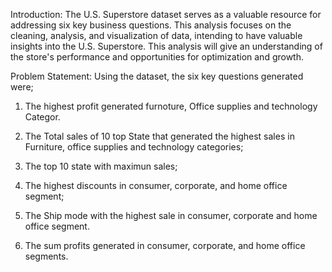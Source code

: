 Introduction:
The U.S. Superstore dataset serves as a valuable resource for addressing six key business questions. This analysis focuses on the cleaning, analysis, and visualization of data, intending to have valuable insights into the U.S. Superstore. This analysis will give an understanding of the store's performance and opportunities for optimization and growth.

Problem Statement:
Using the dataset, the six key questions generated were;

1. The highest profit generated furnoture, Office supplies and technology Categor.

2. The Total sales of 10 top State that generated the highest sales in Furniture, office supplies and technology categories;

3. The top 10 state with maximun sales;

4. The highest discounts in consumer, corporate, and home office segment;

5. The Ship mode with the highest sale in consumer, corporate and home office segment.

6. The sum profits generated in consumer, corporate, and home office segments.

